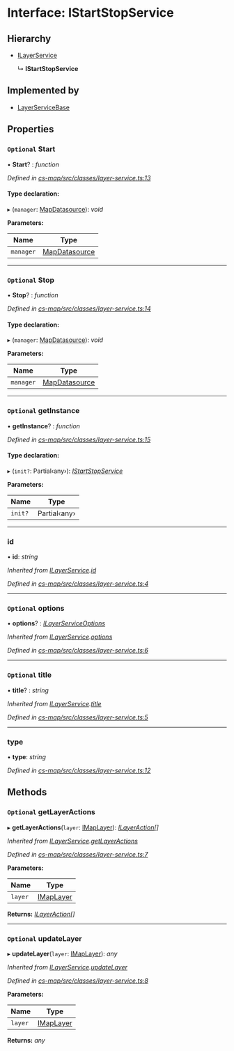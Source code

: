 # Interface: IStartStopService

## Hierarchy

* [ILayerService](_cs_map_src_classes_layer_service_.ilayerservice.md)

  ↳ **IStartStopService**

## Implemented by

* [LayerServiceBase](../classes/_cs_map_src_classes_layer_service_.layerservicebase.md)

## Properties

### `Optional` Start

• **Start**? : *function*

*Defined in [cs-map/src/classes/layer-service.ts:13](https://github.com/TNOCS/csnext/blob/99cbd46d/packages/cs-map/src/classes/layer-service.ts#L13)*

#### Type declaration:

▸ (`manager`: [MapDatasource](../classes/_cs_map_src_datasources_map_datasource_.mapdatasource.md)): *void*

**Parameters:**

Name | Type |
------ | ------ |
`manager` | [MapDatasource](../classes/_cs_map_src_datasources_map_datasource_.mapdatasource.md) |

___

### `Optional` Stop

• **Stop**? : *function*

*Defined in [cs-map/src/classes/layer-service.ts:14](https://github.com/TNOCS/csnext/blob/99cbd46d/packages/cs-map/src/classes/layer-service.ts#L14)*

#### Type declaration:

▸ (`manager`: [MapDatasource](../classes/_cs_map_src_datasources_map_datasource_.mapdatasource.md)): *void*

**Parameters:**

Name | Type |
------ | ------ |
`manager` | [MapDatasource](../classes/_cs_map_src_datasources_map_datasource_.mapdatasource.md) |

___

### `Optional` getInstance

• **getInstance**? : *function*

*Defined in [cs-map/src/classes/layer-service.ts:15](https://github.com/TNOCS/csnext/blob/99cbd46d/packages/cs-map/src/classes/layer-service.ts#L15)*

#### Type declaration:

▸ (`init?`: Partial‹any›): *[IStartStopService](_cs_map_src_classes_layer_service_.istartstopservice.md)*

**Parameters:**

Name | Type |
------ | ------ |
`init?` | Partial‹any› |

___

###  id

• **id**: *string*

*Inherited from [ILayerService](_cs_map_src_classes_layer_service_.ilayerservice.md).[id](_cs_map_src_classes_layer_service_.ilayerservice.md#id)*

*Defined in [cs-map/src/classes/layer-service.ts:4](https://github.com/TNOCS/csnext/blob/99cbd46d/packages/cs-map/src/classes/layer-service.ts#L4)*

___

### `Optional` options

• **options**? : *[ILayerServiceOptions](_cs_map_src_classes_layer_service_options_.ilayerserviceoptions.md)*

*Inherited from [ILayerService](_cs_map_src_classes_layer_service_.ilayerservice.md).[options](_cs_map_src_classes_layer_service_.ilayerservice.md#optional-options)*

*Defined in [cs-map/src/classes/layer-service.ts:6](https://github.com/TNOCS/csnext/blob/99cbd46d/packages/cs-map/src/classes/layer-service.ts#L6)*

___

### `Optional` title

• **title**? : *string*

*Inherited from [ILayerService](_cs_map_src_classes_layer_service_.ilayerservice.md).[title](_cs_map_src_classes_layer_service_.ilayerservice.md#optional-title)*

*Defined in [cs-map/src/classes/layer-service.ts:5](https://github.com/TNOCS/csnext/blob/99cbd46d/packages/cs-map/src/classes/layer-service.ts#L5)*

___

###  type

• **type**: *string*

*Defined in [cs-map/src/classes/layer-service.ts:12](https://github.com/TNOCS/csnext/blob/99cbd46d/packages/cs-map/src/classes/layer-service.ts#L12)*

## Methods

### `Optional` getLayerActions

▸ **getLayerActions**(`layer`: [IMapLayer](_cs_map_src_classes_imap_layer_.imaplayer.md)): *[ILayerAction](_cs_map_src_classes_ilayer_action_.ilayeraction.md)[]*

*Inherited from [ILayerService](_cs_map_src_classes_layer_service_.ilayerservice.md).[getLayerActions](_cs_map_src_classes_layer_service_.ilayerservice.md#optional-getlayeractions)*

*Defined in [cs-map/src/classes/layer-service.ts:7](https://github.com/TNOCS/csnext/blob/99cbd46d/packages/cs-map/src/classes/layer-service.ts#L7)*

**Parameters:**

Name | Type |
------ | ------ |
`layer` | [IMapLayer](_cs_map_src_classes_imap_layer_.imaplayer.md) |

**Returns:** *[ILayerAction](_cs_map_src_classes_ilayer_action_.ilayeraction.md)[]*

___

### `Optional` updateLayer

▸ **updateLayer**(`layer`: [IMapLayer](_cs_map_src_classes_imap_layer_.imaplayer.md)): *any*

*Inherited from [ILayerService](_cs_map_src_classes_layer_service_.ilayerservice.md).[updateLayer](_cs_map_src_classes_layer_service_.ilayerservice.md#optional-updatelayer)*

*Defined in [cs-map/src/classes/layer-service.ts:8](https://github.com/TNOCS/csnext/blob/99cbd46d/packages/cs-map/src/classes/layer-service.ts#L8)*

**Parameters:**

Name | Type |
------ | ------ |
`layer` | [IMapLayer](_cs_map_src_classes_imap_layer_.imaplayer.md) |

**Returns:** *any*

